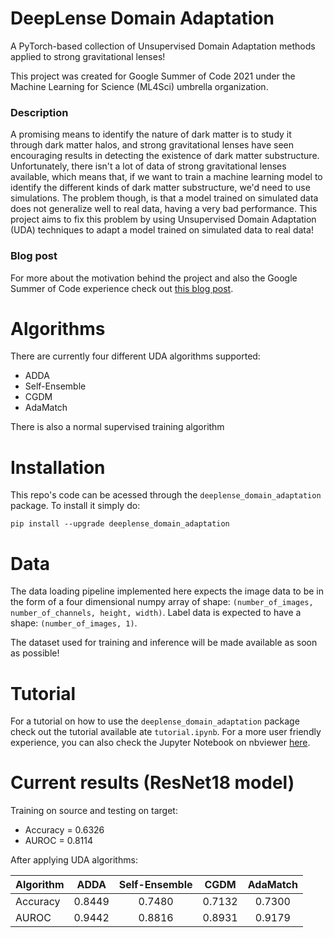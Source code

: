 # DeepLense Domain Adaptation
A PyTorch-based collection of Unsupervised Domain Adaptation methods applied to strong gravitational lenses!

This project was created for Google Summer of Code 2021 under the Machine Learning for Science (ML4Sci) umbrella organization.

### Description
A promising means to identify the nature of dark matter is to study it through dark matter halos, and strong gravitational lenses have seen encouraging results in detecting the existence of dark matter substructure. Unfortunately, there isn't a lot of data of strong gravitational lenses available, which means that, if we want to train a machine learning model to identify the different kinds of dark matter substructure, we'd need to use simulations. The problem though, is that a model trained on simulated data does not generalize well to real data, having a very bad performance. This project aims to fix this problem by using Unsupervised Domain Adaptation (UDA) techniques to adapt a model trained on simulated data to real data!

### Blog post
For more about the motivation behind the project and also the Google Summer of Code experience check out [this blog post](https://medium.com/@marcostidball/gsoc-2021-with-ml4sci-domain-adaptation-for-decoding-dark-matter-bf0380898aed).

# Algorithms
There are currently four different UDA algorithms supported:
- ADDA
- Self-Ensemble
- CGDM
- AdaMatch

There is also a normal supervised training algorithm

# Installation
This repo's code can be acessed through the `deeplense_domain_adaptation` package. To install it simply do:
```shell
pip install --upgrade deeplense_domain_adaptation
```

# Data
The data loading pipeline implemented here expects the image data to be in the form of a four dimensional numpy array of shape: `(number_of_images, number_of_channels, height, width)`. Label data is expected to have a shape: `(number_of_images, 1)`.

The dataset used for training and inference will be made available as soon as possible!

# Tutorial
For a tutorial on how to use the `deeplense_domain_adaptation` package check out the tutorial available ate `tutorial.ipynb`. For a more user friendly experience, you can also check the Jupyter Notebook on nbviewer [here](https://nbviewer.jupyter.org/github/zysymu/DeepLense-Domain-Adaptation/blob/main/tutorial.ipynb).

# Current results (ResNet18 model)
Training on source and testing on target:
- Accuracy = 0.6326
- AUROC = 0.8114

After applying UDA algorithms:

| Algorithm |  ADDA  | Self-Ensemble |  CGDM  | AdaMatch |
|-----------|:------:|:-------------:|:------:|:--------:|
| Accuracy  | 0.8449 |     0.7480    | 0.7132 |  0.7300  |
| AUROC     | 0.9442 |     0.8816    | 0.8931 |  0.9179  |